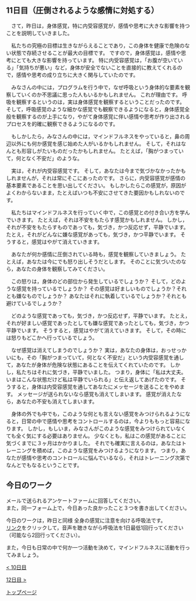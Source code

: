 ## 11日目（圧倒されるような感情に対処する）


　さて，昨日は，身体感覚，特に内受容感覚が，感情や思考に大きな影響を持つことを説明していきました。


　私たちの究極の目標は生きながらえることであり，この身体を健康で危険のない状態で存続させることが最大の目標です。
ですので，身体感覚は，感情や思考にとても大きな影響を持っています。
特に内受容感覚は，「お腹が空いている」「気持ちが悪い」など，身体が安全でないことを直接的に教えてくれるので，感情や思考の成り立ちに大きく関与していたのです。


　みなさんの中には，プログラムを行う中で，なぜ呼吸という身体的な要素を観察していくのか不思議に思った人もいるかもしれません。
これが理由です。
呼吸を観察するというのは，実は身体感覚を観察するということだったのです。
そして，呼吸感覚のような細かな感覚でも観察できるようになると，身体感覚全般を観察するのが上手になり，やがて身体感覚に伴い感情や思考が作り出されるプロセスを的確に観察できるようになるのです。


　もしかしたら，みなさんの中には，マインドフルネスをやっていると，鼻の周辺以外にも何か感覚を感じ始めた人がいるかもしれません。
そして，それはなんとも形容しがたいものだったかもしれません。
たとえば，「胸がつまっていて，何となく不安だ」のような。


　実は，それが内受容感覚です。
そして，あなたは今まで気づかなかったかもしれませんが，それは常にそこにあったのです。
さらに，内受容感覚が感情の基本要素であることを思い出してください。
もしかしたらこの感覚が，原因がよくわからないまま，たとえばいつも不安にさせてきた要因かもしれないのです。


　私たちはマインドフルネスを行っていく中で，この感覚との付き合い方を学んでいきます。
たとえば，それは不安をもたらす感覚かもしれません。
しかし，それが不安をもたらすものであっても，気づき，かつ反応せず，平静でいます。
たとえ，それがどんなに嫌な感覚があっても，気づき，かつ平静でいます。
そうすると，感覚はやがて消えていきます。


　あなたが何か感情に圧倒されている時も，感覚を観察していきましょう。
たとえば，あなたは今にでも怒り出しそうだとします。
そのことに気づいたのなら，あなたの身体を観察してみてください。


　この怒りは，身体のどの部位から発生しているでしょうか？
そして，どのような感覚を持っているでしょうか？
その感覚は好ましいものでしょうか？それとも嫌なものでしょうか？
あなたはそれに執着しているでしょうか？それとも避けているでしょうか？


　どのような感覚であっても，気づき，かつ反応せず，平静でいます。
たとえ，それが好ましい感覚であったとしても嫌な感覚であったとしても，気づき，かつ平静でいます。
そうすると，感覚はやがて消えていきます。
そして，その時には怒りもどこかへ行っているでしょう。


　なぜ感覚は消えてしまうのでしょうか？
実は，あなたの身体は，おっせっかいにも，その「胸がつまっていて，何となく不安だ」という内受容感覚を通して，あなたが身体が危険な状態にあることを伝えてくれていたのです。
しかし，私たちはそれに気づき，平静でいました。
つまり，身体に「私は大丈夫。いまはこんな状態だけど私は平静でいられる」と伝え返してあげたのです。
そうすると，身体は内受容感覚を通してあなたにメッセージを送ることをやめます。
メッセージが送られないなら感覚も消えてしまいます。
感覚が消えたなら，あなたの不安も消えてしまいます。


　身体の外でも中でも，このような何とも言えない感覚をみつけられるようになると，日常の中で感情や思考をコントロールするのは，今よりももっと容易になります。
しかし，もしいま，みなさんがこのような感覚をみつけられていなくても全く気にする必要はありません。
少なくとも，私はこの感覚があることに気づくまでに３ヶ月はかかりました。
それでも確実に言えるのは，あなたはトレーニングを積めば，このような感覚をみつけるようになります。
つまり，あなたが感情や思考のコントロールに悩んでいるなら，それはトレーニング次第でなんとでもなるということです。


## 今日のワーク

メールで送られるアンケートファームに回答してください。  
また，同一フォーム上で，今日あった良かったこと３つを書き出してください。  

今日のワークは，昨日と同様  全身の感覚に注意を向ける呼吸法です。   
[リンク](https://drive.google.com/file/d/1SFP04WiyVmNZsvAPtI5fivXyWSsT6aVa/view?usp=sharing)をクリックして，音声を聴きながら呼吸法を1日最低1回行ってください（可能なら2回行ってください）。  

また，今日も日常の中で何か一つ活動を決めて，マインドフルネスに活動を行ってみましょう。  


[< 10日目](https://hogishima.github.io/mfcbt/program/day10)

[12日目 >](https://hogishima.github.io/mfcbt/program/day12)

[トップページ](https://hogishima.github.io/mfcbt/)


